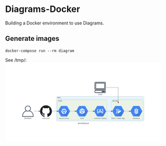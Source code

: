 # Diagrams-Docker
Building a Docker environment to use Diagrams.

## Generate images
```
docker-compose run --rm diagram
```

See /tmp/:
![Output Image](./tmp/architecture.png)
<!-- ![Output Image](https://github.com/Shimpei-GANGAN/Diagrams-Docker/blob/master/tmp/architecture.png) -->
